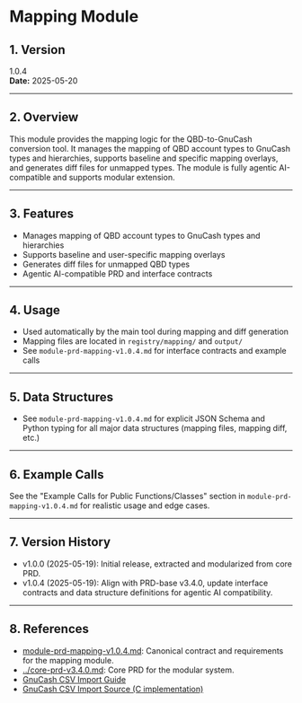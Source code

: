 # Mapping Module

## 1. Version
1.0.4  
**Date:** 2025-05-20  

---

## 2. Overview

This module provides the mapping logic for the QBD-to-GnuCash conversion tool. It manages the mapping of QBD account types to GnuCash types and hierarchies, supports baseline and specific mapping overlays, and generates diff files for unmapped types. The module is fully agentic AI-compatible and supports modular extension.

---

## 3. Features

- Manages mapping of QBD account types to GnuCash types and hierarchies
- Supports baseline and user-specific mapping overlays
- Generates diff files for unmapped QBD types
- Agentic AI-compatible PRD and interface contracts

---

## 4. Usage

- Used automatically by the main tool during mapping and diff generation
- Mapping files are located in `registry/mapping/` and `output/`
- See `module-prd-mapping-v1.0.4.md` for interface contracts and example calls

---

## 5. Data Structures

- See `module-prd-mapping-v1.0.4.md` for explicit JSON Schema and Python typing for all major data structures (mapping files, mapping diff, etc.)

---

## 6. Example Calls

See the "Example Calls for Public Functions/Classes" section in `module-prd-mapping-v1.0.4.md` for realistic usage and edge cases.

---

## 7. Version History

- v1.0.0 (2025-05-19): Initial release, extracted and modularized from core PRD.
- v1.0.4 (2025-05-19): Align with PRD-base v3.4.0, update interface contracts and data structure definitions for agentic AI compatibility.

---

## 8. References

- [module-prd-mapping-v1.0.4.md](module-prd-mapping-v1.0.4.md): Canonical contract and requirements for the mapping module.
- [../core-prd-v3.4.0.md](../core-prd-v3.4.0.md): Core PRD for the modular system.
- [GnuCash CSV Import Guide](https://www.gnucash.org/viewdoc.phtml?rev=5&lang=C&doc=guide)
- [GnuCash CSV Import Source (C implementation)](https://github.com/Gnucash/gnucash/blob/stable/gnucash/import-export/csv-imp/assistant-csv-account-import.c)

